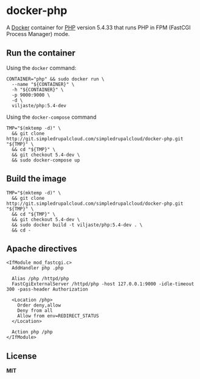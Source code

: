 # docker-php

A [Docker](https://docker.com/) container for [PHP](http://php.net/) version 5.4.33 that runs PHP in FPM (FastCGI Process Manager) mode.

## Run the container

Using the `docker` command:

    CONTAINER="php" && sudo docker run \
      --name "${CONTAINER}" \
      -h "${CONTAINER}" \
      -p 9000:9000 \
      -d \
      viljaste/php:5.4-dev

Using the `docker-compose` command

    TMP="$(mktemp -d)" \
      && git clone http://git.simpledrupalcloud.com/simpledrupalcloud/docker-php.git "${TMP}" \
      && cd "${TMP}" \
      && git checkout 5.4-dev \
      && sudo docker-compose up

## Build the image

    TMP="$(mktemp -d)" \
      && git clone http://git.simpledrupalcloud.com/simpledrupalcloud/docker-php.git "${TMP}" \
      && cd "${TMP}" \
      && git checkout 5.4-dev \
      && sudo docker build -t viljaste/php:5.4-dev . \
      && cd -

## Apache directives

    <IfModule mod_fastcgi.c>
      AddHandler php .php

      Alias /php /httpd/php
      FastCgiExternalServer /httpd/php -host 127.0.0.1:9000 -idle-timeout 300 -pass-header Authorization

      <Location /php>
        Order deny,allow
        Deny from all
        Allow from env=REDIRECT_STATUS
      </Location>

      Action php /php
    </IfModule>

## License

**MIT**
